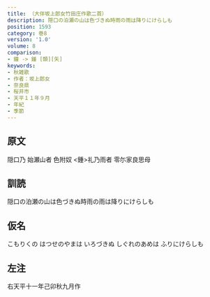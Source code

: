 ```yaml
---
title: （大伴坂上郎女竹田庄作歌二首）
description: 隠口の泊瀬の山は色づきぬ時雨の雨は降りにけらしも
position: 1593
category: 巻8
version: '1.0'
volume: 8
comparison:
- 鐘 -> 鍾 [類][矢]
keywords:
- 秋雑歌
- 作者：坂上郎女
- 奈良県
- 桜井市
- 天平１１年９月
- 年紀
- 季節
---
```


## 原文

隠口乃 始瀬山者 色附奴 <鍾>礼乃雨者 零尓家良思母

## 訓読

隠口の泊瀬の山は色づきぬ時雨の雨は降りにけらしも

## 仮名

こもりくの はつせのやまは いろづきぬ しぐれのあめは ふりにけらしも

## 左注

右天平十一年己卯秋九月作
